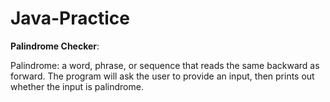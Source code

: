 # Java-Practice
**Palindrome Checker**:

Palindrome: a word, phrase, or sequence that reads the same backward as forward.
The program will ask the user to provide an input, then prints out whether the input is palindrome.

